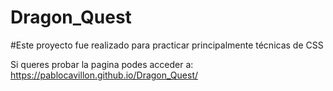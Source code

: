 # Dragon_Quest

#Este proyecto fue realizado para practicar principalmente técnicas de CSS 

Si queres probar la pagina podes acceder a: https://pablocavillon.github.io/Dragon_Quest/
